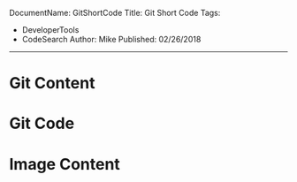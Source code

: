 DocumentName: GitShortCode
Title: Git Short Code
Tags: 
  - DeveloperTools 
  - CodeSearch 
Author: Mike
Published: 02/26/2018
---

# Git Content 
<?! Git "TheFreezeTeam" "TheFreezeTeamBlog" "Readme.md" /?>

# Git Code 

<?! Git "mikeyoshino" "MpStream" "Source/MpStream/Services/TvShowService.cs" "TvShow Service" /?>




# Image Content
<?! Git "mikeyoshino" "Design-Pattern" "Strategy-Pattern.md" /?>

